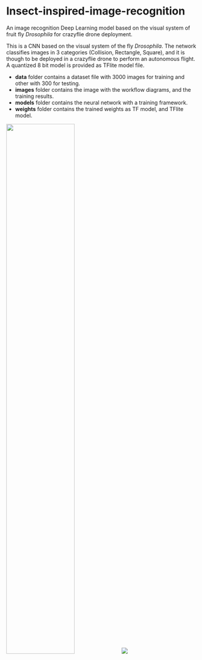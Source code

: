 # Insect-inspired-image-recognition
An image recognition Deep Learning model based on the visual system of fruit fly *Drosophila* for crazyflie drone deployment.

This is a CNN based on the visual system of the fly *Drosophila*. The network classifies images in 3 categories (Collision, Rectangle, Square), and it is though to be deployed in a crazyflie drone to perform an autonomous flight. A quantized 8 bit model is provided as TFlite model file.

- **data** folder contains a dataset file with 3000 images for training and other with 300 for testing.
- **images** folder contains the image with the workflow diagrams, and the training results.
- **models** folder contains the neural network with a training framework.
- **weights** folder contains the trained weights as TF model, and TFlite model.

<img src="https://github.com/AngelCanelo/Insect-inspired-image-recognition/blob/main/images/Fly_CNN_diagram.png" width=60% height=60%>
<img src="https://github.com/AngelCanelo/Insect-inspired-image-recognition/blob/main/images/Fly_CNN_performance.png">
